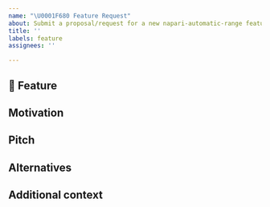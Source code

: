 ```yaml
---
name: "\U0001F680 Feature Request"
about: Submit a proposal/request for a new napari-automatic-range feature
title: ''
labels: feature
assignees: ''

---
```


## 🚀 Feature
<!-- A clear and concise description of the feature proposal -->

## Motivation

<!-- Please outline the motivation for the proposal. Is your feature request related to a problem? e.g., I'm always frustrated when [...]. If this is related to another GitHub issue, please link here too -->

## Pitch

<!-- A clear and concise description of what you want to happen. -->

## Alternatives

<!-- A clear and concise description of any alternative solutions or features you've considered, if any. -->

## Additional context

<!-- Add any other context or screenshots about the feature request here. -->
